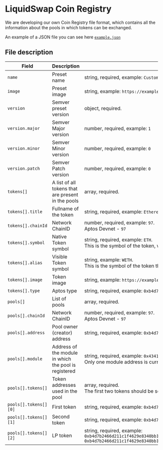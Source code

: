 # LiquidSwap Coin Registry

We are developing our own Coin Registry file format, which contains all the information about the pools in which tokens
can be exchanged.

An example of a JSON file you can see
here [`example.json`](https://github.com/pontem-network/coins-registry/blob/main/example.json)

## File description

| Field                 | Description                                           | Note                                                                                                                                                                                                                                                                                     |
|-----------------------|-------------------------------------------------------|------------------------------------------------------------------------------------------------------------------------------------------------------------------------------------------------------------------------------------------------------------------------------------------|
| `name`                | Preset name                                           | string, required, example: `Custom Preset`                                                                                                                                                                                                                                               |
| `image`               | Preset image                                          | string, example: `https://example.com/images/my-preset.svg`                                                                                                                                                                                                                              |
| `version`             | Semver preset version                                 | object, required.                                                                                                                                                                                                                                                                        |
| `version.major`       | Semver Major version                                  | number, required, example: `1`                                                                                                                                                                                                                                                           |
| `version.minor`       | Semver Minor version                                  | number, required, example: `0`                                                                                                                                                                                                                                                           |
| `version.patch`       | Semver Patch version                                  | number, required, example: `0`                                                                                                                                                                                                                                                           |
| `tokens[]`            | A list of all tokens that are present in the pools    | array, required.                                                                                                                                                                                                                                                                         |
| `tokens[].title`      | Fullname of the token                                 | string, required, example: `Ethereum`                                                                                                                                                                                                                                                    |
| `tokens[].chainId`    | Network ChainID                                       | number, required, example: `97`.<br/> Aptos Devnet - `97`                                                                                                                                                                                                                                |
| `tokens[].symbol`     | Native Token symbol                                   | string, required, example: `ETH`.<br/>  This is the symbol of the token, which is specified when deploying the contract                                                                                                                                                                  |
| `tokens[].alias`      | Visible Token symbol                                  | string, example: `WETH`.<br/>  This is the symbol of the token that will be visible to the user                                                                                                                                                                                          |
| `tokens[].image`      | Token image                                           | string, example: `https://example.com/images/my-token.svg`                                                                                                                                                                                                                               |
| `tokens[].type`       | Aptos type                                            | string, required, example: `0xb4d7b2466d211c1f4629e8340bb1a9e75e7f8fb38cc145c54c5c9f9d5017a318::CoinsExtended::ETH`                                                                                                                                                                      |
| `pools[]`             | List of pools                                         | array, required.                                                                                                                                                                                                                                                                         |
| `pools[].chainId`     | Network ChainID                                       | number, required, example: `97`.<br/> Aptos Devnet - `97`                                                                                                                                                                                                                                |
| `pools[].address`     | Pool owner (creator) address                          | string, required, example: `0xb4d7b2466d211c1f4629e8340bb1a9e75e7f8fb38cc145c54c5c9f9d5017a318`                                                                                                                                                                                          |
| `pools[].module`      | Address of the module in which the pool is registered | string, required, example: `0x43417434fd869edee76cca2a4d2301e528a1551b1d719b75c350c3c97d15b8b9`. <br/> Only one module address is currently available                                                                                                                                    |
| `pools[].tokens[]`    | Token addresses used in the pool                      | array, required.  <br/> The first two tokens should be sorted alphabetically according to their `symbol` from smallest to largest                                                                                                                                                        |
| `pools[].tokens[][0]` | First token                                           | string, required, example: `0xb4d7b2466d211c1f4629e8340bb1a9e75e7f8fb38cc145c54c5c9f9d5017a318::CoinsExtended::ETH`                                                                                                                                                                      |
| `pools[].tokens[][1]` | Second token                                          | string, required, example: `0xb4d7b2466d211c1f4629e8340bb1a9e75e7f8fb38cc145c54c5c9f9d5017a318::CoinsExtended::USDC`                                                                                                                                                                     |
| `pools[].tokens[][2]` | LP token                                              | string, required, example: `0xb4d7b2466d211c1f4629e8340bb1a9e75e7f8fb38cc145c54c5c9f9d5017a318::LP::LP<0xb4d7b2466d211c1f4629e8340bb1a9e75e7f8fb38cc145c54c5c9f9d5017a318::CoinsExtended::ETH, 0xb4d7b2466d211c1f4629e8340bb1a9e75e7f8fb38cc145c54c5c9f9d5017a318::CoinsExtended::USDC>` |

